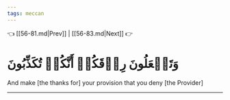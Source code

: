 ```yaml
---
tags: meccan
---
```


👈 [[56-81.md|Prev]] | [[56-83.md|Next]] 👉

# وَتَجۡعَلُونَ رِزۡقَكُمۡ أَنَّكُمۡ تُكَذِّبُونَ

And make [the thanks for] your provision that you deny [the Provider]

---

